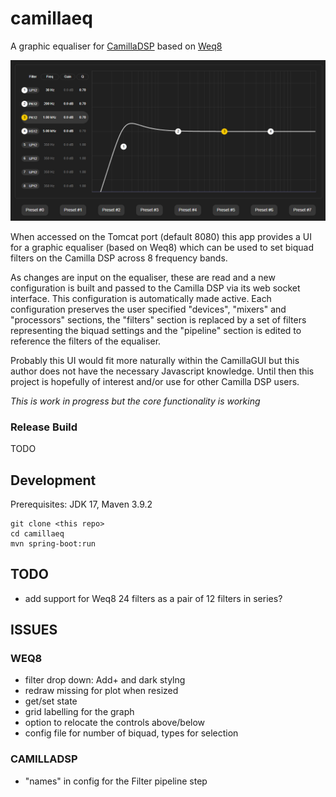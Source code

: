 # camillaeq
A graphic equaliser for [CamillaDSP](https://github.com/HEnquist/camilladsp) based on [Weq8](https://github.com/teropa/weq8)

![Screenshot](Screenshot.png)

When accessed on the Tomcat port (default 8080) this app provides a UI for a
graphic equaliser (based on Weq8) which can be used to set biquad filters on the
Camilla DSP across 8 frequency bands.

As changes are input on the equaliser,
these are read and a new configuration is built and passed to the Camilla DSP via
its web socket interface. This configuration is automatically made active.
Each configuration preserves the user specified "devices", "mixers" and "processors" sections,
the "filters" section is replaced by a set of filters representing the
biquad settings and the "pipeline" section is edited to reference the filters of the equaliser.

Probably this UI would fit more naturally within the CamillaGUI but this
author does not have the necessary Javascript knowledge.  Until then this
project is hopefully of interest and/or use for other Camilla DSP users.

_This is work in progress but the core functionality is working_

### Release Build

TODO

## Development

Prerequisites: JDK 17, Maven 3.9.2

    git clone <this repo>
    cd camillaeq
    mvn spring-boot:run

## TODO

- add support for Weq8 24 filters as a pair of 12 filters in series?

## ISSUES

### WEQ8

- filter drop down: Add+ and dark stylng
- redraw missing for plot when resized
- get/set state
- grid labelling for the graph
- option to relocate the controls above/below
- config file for number of biquad, types for selection

### CAMILLADSP

- "names" in config for the Filter pipeline step
